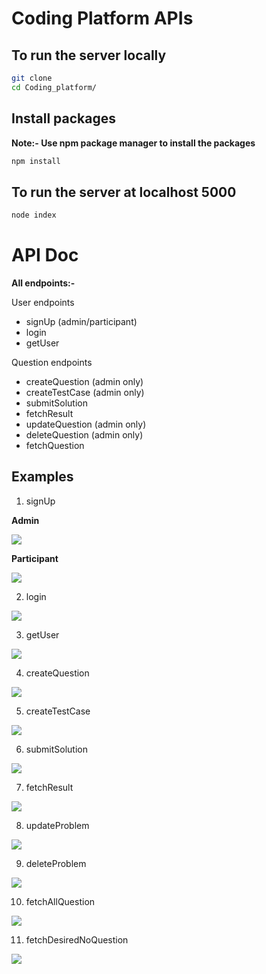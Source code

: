 # Coding Platform APIs

## To run the server locally

```bash
git clone 
cd Coding_platform/
```

## Install packages

**Note:- Use npm package manager to install the packages**

```bash
npm install
```

## To run the server at localhost 5000

```bash
node index
```

# API Doc

**All endpoints:-**

User endpoints
- signUp (admin/participant)
- login
- getUser 

Question endpoints
- createQuestion (admin only)
- createTestCase (admin only)
- submitSolution
- fetchResult
- updateQuestion (admin only)
- deleteQuestion (admin only)
- fetchQuestion

## Examples

1. signUp

**Admin**

![](./img/signUpAdmin.png)

**Participant**

![](./img/signUpParticipant.png)

2. login

![](./img/login.png)

3. getUser

![](./img/getUser.png)

4. createQuestion

![](./img/createQuestion.png)

5. createTestCase

![](./img/createTesrCase.png)

6. submitSolution

![](./img/submitSol.png)

7. fetchResult

![](./img/submissionRes.png)

8. updateProblem

![](./img/updateProblem.png)

9. deleteProblem

![](./img/deleteProblem.png)

10. fetchAllQuestion

![](./img/fetchall.png)

11. fetchDesiredNoQuestion

![](./img/fetchDesiredNo.png)
